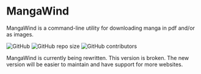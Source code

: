 # MangaWind  
MangaWind is a command-line utility for downloading manga in pdf and/or as images.

![GitHub](https://img.shields.io/github/license/adhenrique12/mangawind)
![GitHub repo size](https://img.shields.io/github/repo-size/adhenrique12/mangawind)
![GitHub contributors](https://img.shields.io/github/contributors/adhenrique12/mangawind)

MangaWind is currently being rewritten. This version is broken. The new version will be easier to maintain and have support for more websites.